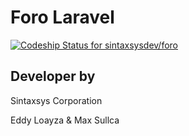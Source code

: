 # Foro Laravel

[ ![Codeship Status for sintaxsysdev/foro](https://app.codeship.com/projects/faf17ff0-aa97-0134-bfa9-02dec22a854d/status?branch=master)](https://app.codeship.com/projects/191960)

## Developer by

Sintaxsys Corporation

Eddy Loayza & Max Sullca